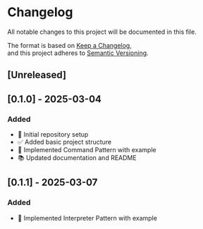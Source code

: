 # Changelog  

All notable changes to this project will be documented in this file.  

The format is based on [Keep a Changelog](https://keepachangelog.com/en/1.0.0/),  
and this project adheres to [Semantic Versioning](https://semver.org/).  

## [Unreleased]  


## [0.1.0] - 2025-03-04
### Added   
- 🚀 Initial repository setup  
- ✅ Added basic project structure  
- 📌 Implemented Command Pattern with example  
- 📚 Updated documentation and README  


## [0.1.1] - 2025-03-07
### Added   
- 📌 Implemented Interpreter Pattern with example